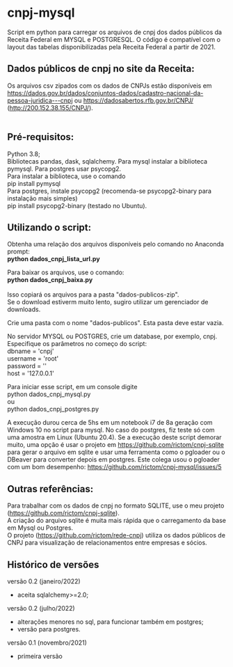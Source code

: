# cnpj-mysql
Script em python para carregar os arquivos de cnpj dos dados públicos da Receita Federal em MYSQL e POSTGRESQL. O código é compatível com o layout das tabelas disponibilizadas pela Receita Federal a partir de 2021.

## Dados públicos de cnpj no site da Receita:
Os arquivos csv zipados com os dados de CNPJs estão disponíveis em https://dados.gov.br/dados/conjuntos-dados/cadastro-nacional-da-pessoa-juridica---cnpj ou https://dadosabertos.rfb.gov.br/CNPJ/ (http://200.152.38.155/CNPJ/).<br><br>


## Pré-requisitos:
Python 3.8;<br>
Bibliotecas pandas, dask, sqlalchemy. Para mysql instalar a biblioteca pymysql. Para postgres usar psycopg2.<br>
Para instalar a biblioteca, use o comando<br>
pip install pymysql<br>
Para postgres, instale psycopg2 (recomenda-se psycopg2-binary para instalação mais simples)<br>
pip install psycopg2-binary (testado no Ubuntu).<br>

## Utilizando o script:
Obtenha uma relação dos arquivos disponíveis pelo comando no Anaconda prompt:<br>
<b>python dados_cnpj_lista_url.py</b><br>

Para baixar os arquivos, use o comando:<br>
<b>python dados_cnpj_baixa.py</b><br><br>
Isso copiará os arquivos para a pasta "dados-publicos-zip".<br>
Se o download estiverm muito lento, sugiro utilizar um gerenciador de downloads.<br>

Crie uma pasta com o nome "dados-publicos". Esta pasta deve estar vazia.<br>

No servidor MYSQL ou POSTGRES, crie um database, por exemplo, cnpj.<br>
Especifique os parâmetros no começo do script:<br>
dbname = 'cnpj'<br>
username = 'root'<br>
password = ''<br>
host = '127.0.0.1'<br>

Para iniciar esse script, em um console digite<br>
python dados_cnpj_mysql.py<br>
ou<br>
python dados_cnpj_postgres.py<br>

A execução durou cerca de 5hs em um notebook i7 de 8a geração com Windows 10 no script para mysql.
No caso do postgres, fiz teste só com uma amostra em Linux (Ubuntu 20.4).
Se a execução deste script demorar muito, uma opção é usar o projeto em https://github.com/rictom/cnpj-sqlite para gerar o arquivo em sqlite e usar uma ferramenta como o pgloader ou o DBeaver para converter depois em postgres.
Este colega usou o pgloader com um bom desempenho: https://github.com/rictom/cnpj-mysql/issues/5

## Outras referências:

Para trabalhar com os dados de cnpj no formato SQLITE, use o meu projeto (https://github.com/rictom/cnpj-sqlite).<br>
A criação do arquivo sqlite é muita mais rápida que o carregamento da base em Mysql ou Postgres.<br>
O projeto (https://github.com/rictom/rede-cnpj) utiliza os dados públicos de CNPJ para visualização de relacionamentos entre empresas e sócios.<br>

## Histórico de versões
versão 0.2 (janeiro/2022)
- aceita sqlalchemy>=2.0;
  
versão 0.2 (julho/2022)
- alterações menores no sql, para funcionar também em postgres;
- versão para postgres.

versão 0.1 (novembro/2021)
- primeira versão
